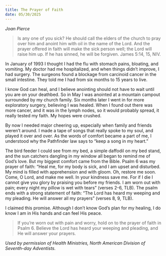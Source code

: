 ```yaml
---
title: The Prayer of Faith
date: 05/30/2025
---
```


_Joan Pierce_

> <p></p>
> Is any one of you sick? He should call the elders of the church to pray over him and anoint him with oil in the name of the Lord. And the prayer offered in faith will make the sick person well; the Lord will raise him up. If he has sinned, he will be forgiven. James 5:14, 15, NIV.

In January of 1993 I thought I had the flu with stomach pains, bloating, and vomiting. My doctor had me hospitalized, and when things didn’t improve, I had surgery. The surgeons found a blockage from carcinoid cancer in the small intestine. They told me I had from six months to 15 years to live.

I know God can heal, and I believe anointing should not have to wait until you are on your deathbed. So in May I was anointed at a mountain campout surrounded by my church family. Six months later I went in for more exploratory surgery, believing I was healed. When I found out there was more cancer, and it was in the lymph nodes, so it would probably spread, it really tested my faith. My hopes were crushed.

By now I needed major cheering up, especially when family and friends weren’t around. I made a tape of songs that really spoke to my soul, and played it over and over. As the words of comfort became a part of me, I understood why the Pathfinder law says to “keep a song in my heart.”

The bird feeder I could see from my bed, a simple daffodil on my bed stand, and the sun catchers dangling in my window all began to remind me of God’s love. But my biggest comfort came from the Bible. Psalm 6 was my prayer of faith: “Heal me, for my body is sick, and I am upset and disturbed. My mind is filled with apprehension and with gloom. Oh, restore me soon. Come, O Lord, and make me well. In your kindness save me. For if I die I cannot give you glory by praising you before my friends. I am worn out with pain; every night my pillow is wet with tears” (verses 2-6, TLB). The psalm ends with a strong statement of faith: “The Lord has heard my weeping and my pleading. He will answer all my prayers” (verses 8, 9, TLB).

I claimed this promise. Although I don’t know God’s plan for my healing, I do know I am in His hands and can feel His peace.

> <callout></callout>
> If you’re worn out with pain and worry, hold on to the prayer of faith in Psalm 6. Believe the Lord has heard your weeping and pleading, and He will answer your prayers.

_Used by permission of Health Ministries, North American Division of Seventh-day Adventists._